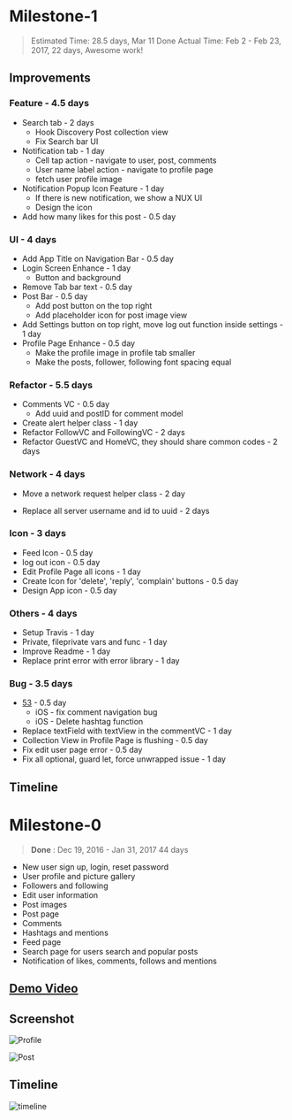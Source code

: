 # Milestone-1
> Estimated Time: 28.5 days, Mar 11 Done
> Actual Time: Feb 2 - Feb 23, 2017, 22 days, Awesome work!

## Improvements
### Feature - 4.5 days
* Search tab - 2 days
	* Hook Discovery Post collection view
	* Fix Search bar UI
* Notification tab - 1 day
	* Cell tap action - navigate to user, post, comments
	* User name label action - navigate to profile page
	* fetch user profile image
* Notification Popup Icon Feature - 1 day
	* If there is new notification, we show a NUX UI
	* Design the icon
* Add how many likes for this post - 0.5 day

### UI - 4 days
* Add App Title on Navigation Bar - 0.5 day
* Login Screen Enhance - 1 day
	* Button and background
* Remove Tab bar text - 0.5 day
* Post Bar - 0.5 day
	* Add post button on the top right
	* Add placeholder icon for post image view
* Add Settings button on top right, move log out function inside settings - 1 day
* Profile Page Enhance - 0.5 day
	* Make the profile image in profile tab smaller
	* Make the posts, follower, following font spacing equal

### Refactor - 5.5 days
* Comments VC - 0.5 day
	* Add uuid and postID for comment model
* Create alert helper class - 1 day
* Refactor FollowVC and FollowingVC - 2 days
* Refactor GuestVC and HomeVC, they should share common codes - 2 days

### Network - 4 days
* Move a network request helper class - 2 day
 - Replace all server username and id to uuid - 2 days

### Icon - 3 days
* Feed Icon - 0.5 day
* log out icon - 0.5 day
* Edit Profile Page all icons - 1 day
* Create Icon for 'delete', 'reply', 'complain' buttons - 0.5 day
* Design App icon - 0.5 day

### Others - 4 days
* Setup Travis - 1 day
*  Private, fileprivate vars and func - 1 day
* Improve Readme - 1 day
* Replace print error with error library - 1 day

### Bug - 3.5 days
* [53][1] - 0.5 day
	* iOS - fix comment navigation bug
	* iOS - Delete hashtag function
* Replace textField with textView in the commentVC - 1 day
* Collection View in Profile Page is flushing - 0.5 day
* Fix edit user page error - 0.5 day
*  Fix all optional, guard let, force unwrapped issue - 1 day

## Timeline
[][2]

# Milestone-0
> **Done** : Dec 19, 2016  - Jan 31, 2017
> 44 days

* New user sign up, login, reset password
* User profile and picture gallery
* Followers and following
* Edit user information
* Post images
* Post page
* Comments
* Hashtags and mentions
* Feed page
* Search page for users search and popular posts
* Notification of likes, comments, follows and mentions

## [Demo Video][3]

## Screenshot
![Profile][image-1]

![Post][image-2]

## Timeline
![timeline][image-3]

[1]:	https://github.com/remlostime/one/issues/53
[2]:	https://github.com/remlostime/one/blob/master/m1/m1-timeline.png
[3]:	https://www.dropbox.com/sc/ah188uqe2zzetdp/AAD3rS-hC2c1pT1PTuUf3UHQa

[image-1]:	https://github.com/remlostime/one/blob/master/m0/one-profile.png
[image-2]:	https://github.com/remlostime/one/blob/master/m0/one-post.png
[image-3]:	https://github.com/remlostime/one/blob/master/m0/timeline-m0.png